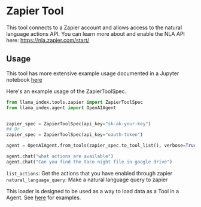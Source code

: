 # Zapier Tool

This tool connects to a Zapier account and allows access to the natural language actions API. You can learn more about and enable the NLA API here: https://nla.zapier.com/start/

## Usage

This tool has more extensive example usage documented in a Jupyter notebook [here](https://github.com/emptycrown/llama-hub/tree/main/llama_hub/tools/notebooks/zapier.ipynb)

Here's an example usage of the ZapierToolSpec.

```python
from llama_index.tools.zapier import ZapierToolSpec
from llama_index.agent import OpenAIAgent


zapier_spec = ZapierToolSpec(api_key="sk-ak-your-key")
## Or
zapier_spec = ZapierToolSpec(api_key="oauth-token")

agent = OpenAIAgent.from_tools(zapier_spec.to_tool_list(), verbose=True)

agent.chat("what actions are available")
agent.chat("Can you find the taco night file in google drive")
```

`list_actions`: Get the actions that you have enabled through zapier
`natural_language_query`: Make a natural language query to zapier

This loader is designed to be used as a way to load data as a Tool in a Agent. See [here](https://github.com/emptycrown/llama-hub/tree/main) for examples.
